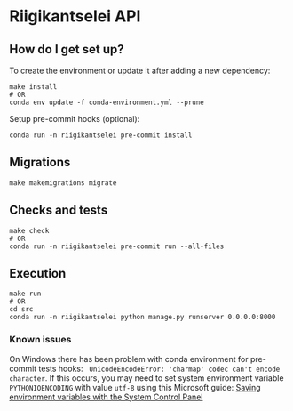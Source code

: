 # Riigikantselei API

## How do I get set up? ##

To create the environment or update it after adding a new dependency:

```
make install
# OR
conda env update -f conda-environment.yml --prune
```

Setup pre-commit hooks (optional):

```
conda run -n riigikantselei pre-commit install
```

## Migrations

```
make makemigrations migrate
```

## Checks and tests

```
make check
# OR
conda run -n riigikantselei pre-commit run --all-files
```

## Execution

```
make run
# OR
cd src
conda run -n riigikantselei python manage.py runserver 0.0.0.0:8000
```

### Known issues ###

On Windows there has been problem with conda environment for pre-commit tests hooks:
` UnicodeEncodeError: 'charmap' codec can't encode character`.
If this occurs, you may need to set system environment variable `PYTHONIOENCODING` with value `utf-8`
using this Microsoft guide:
[Saving environment variables with the System Control Panel](https://learn.microsoft.com/en-us/powershell/module/microsoft.powershell.core/about/about_environment_variables?view=powershell-7.3#saving-environment-variables-with-the-system-control-panel)
